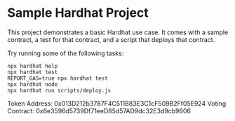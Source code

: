 # Sample Hardhat Project

This project demonstrates a basic Hardhat use case. It comes with a sample contract, a test for that contract, and a script that deploys that contract.

Try running some of the following tasks:

```shell
npx hardhat help
npx hardhat test
REPORT_GAS=true npx hardhat test
npx hardhat node
npx hardhat run scripts/deploy.js
```

Token Address: 0x013D212b3787F4C511B83E3C1cF509B2Ff05E924 
Voting Contract: 0x6e3596d5739Df71eeD85d57AD9dc32E3d9cb9606
